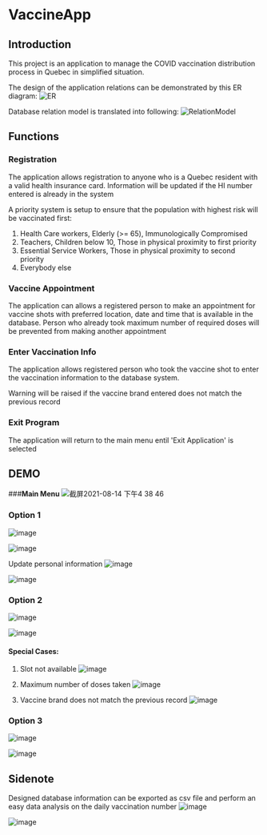 # VaccineApp
## **Introduction**
This project is an application to manage the COVID vaccination distribution process in Quebec in simplified situation. 

The design of the application relations can be demonstrated by this ER diagram:
![ER](https://user-images.githubusercontent.com/65501463/129459075-4659c867-5321-415d-aef5-659da1d93377.png)


Database relation model is translated into following:
![RelationModel](https://user-images.githubusercontent.com/65501463/129459028-5622b5a7-f4c7-4f4e-8ee5-ec27969f8044.png)


## **Functions**
### **Registration**
The application allows registration to anyone who is a Quebec resident with a valid health insurance card. 
Information will be updated if the HI number entered is already in the system

A priority system is setup to ensure that the population with highest risk will be vaccinated first:
1. Health Care workers, Elderly (>= 65), Immunologically Compromised
2. Teachers, Children below 10, Those in physical proximity to first priority
3. Essential Service Workers, Those in physical proximity to second priority
4. Everybody else

### **Vaccine Appointment**
The application can allows a registered person to make an appointment for vaccine shots with preferred location, date and time that is available in the database.
Person who already took maximum number of required doses will be prevented from making another appointment

### **Enter Vaccination Info**
The application allows registered person who took the vaccine shot to enter the vaccination information to the database system.

Warning will be raised if the vaccine brand entered does not match the previous record

### **Exit Program**
The application will return to the main menu entil 'Exit Application' is selected

## **DEMO**
###**Main Menu**
![截屏2021-08-14 下午4 38 46](https://user-images.githubusercontent.com/65501463/129459487-64a46c32-2ecc-4fcd-985d-f1545c65a02a.png)

### **Option 1**
![image](https://user-images.githubusercontent.com/65501463/129459492-4e4ff1d9-86fd-44cf-a248-1b6aaff161b4.png)

![image](https://user-images.githubusercontent.com/65501463/129459494-1bbe1dfc-0a8c-4ff6-8ee9-0f0133f8b17e.png)

Update personal information
![image](https://user-images.githubusercontent.com/65501463/129459501-92e63d01-9c31-4dc2-be46-d280220c8c12.png)

![image](https://user-images.githubusercontent.com/65501463/129459503-a4ba3879-3670-428c-bbaf-323438192396.png)


### **Option 2**
![image](https://user-images.githubusercontent.com/65501463/129459521-5f1324be-837f-43c3-95ef-62632c1980c3.png)

![image](https://user-images.githubusercontent.com/65501463/129459523-7fc0a7a6-3c13-44b1-9d0a-6ff7c8b5b917.png)

#### Special Cases:

1. Slot not available
![image](https://user-images.githubusercontent.com/65501463/129459531-0f4a9fa5-378d-4b4f-b991-e76c9cda6744.png)

2. Maximum number of doses taken
![image](https://user-images.githubusercontent.com/65501463/129459557-fc2002a5-c171-4c91-8243-dcfe518a85a1.png)

3. Vaccine brand does not match the previous record
![image](https://user-images.githubusercontent.com/65501463/129459581-2191169c-5195-4a94-8cfe-382534f9c417.png)

### **Option 3**
![image](https://user-images.githubusercontent.com/65501463/129459568-ead3894c-f0c7-448e-a885-8dc2c09c97e6.png)

![image](https://user-images.githubusercontent.com/65501463/129459572-c390b76e-dc82-4a0e-8739-1893f2891ee6.png)


## **Sidenote**
Designed database information can be exported as csv file and perform an easy data analysis on the daily vaccination number
![image](https://user-images.githubusercontent.com/65501463/129459622-da4b3764-305d-4882-94af-18dda552d091.png)

![image](https://user-images.githubusercontent.com/65501463/129459626-ad6a5cd0-d900-406a-868c-927fd7dd3e25.png)
